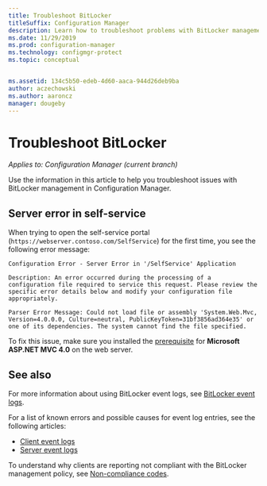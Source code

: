 ```yaml
---
title: Troubleshoot BitLocker
titleSuffix: Configuration Manager
description: Learn how to troubleshoot problems with BitLocker management in Configuration Manager
ms.date: 11/29/2019
ms.prod: configuration-manager
ms.technology: configmgr-protect
ms.topic: conceptual


ms.assetid: 134c5b50-edeb-4d60-aaca-944d26deb9ba
author: aczechowski
ms.author: aaroncz
manager: dougeby
---
```


# Troubleshoot BitLocker

*Applies to: Configuration Manager (current branch)*

Use the information in this article to help you troubleshoot issues with BitLocker management in Configuration Manager.

## Server error in self-service

When trying to open the self-service portal (`https://webserver.contoso.com/SelfService`) for the first time, you see the following error message:

``` error
Configuration Error - Server Error in '/SelfService' Application

Description: An error occurred during the processing of a configuration file required to service this request. Please review the specific error details below and modify your configuration file appropriately.

Parser Error Message: Could not load file or assembly 'System.Web.Mvc, Version=4.0.0.0, Culture=neutral, PublicKeyToken=31bf3856ad364e35' or one of its dependencies. The system cannot find the file specified.
```

To fix this issue, make sure you installed the [prerequisite](/configmgr/protect/plan-design/bitlocker-management#prerequisites) for **Microsoft ASP.NET MVC 4.0** on the web server.

## See also

For more information about using BitLocker event logs, see [BitLocker event logs](/configmgr/protect/tech-ref/bitlocker/about-event-logs).

For a list of known errors and possible causes for event log entries, see the following articles:

- [Client event logs](/configmgr/protect/tech-ref/bitlocker/client-event-logs)
- [Server event logs](/configmgr/protect/tech-ref/bitlocker/server-event-logs)

To understand why clients are reporting not compliant with the BitLocker management policy, see [Non-compliance codes](/configmgr/protect/tech-ref/bitlocker/non-compliance-codes).
